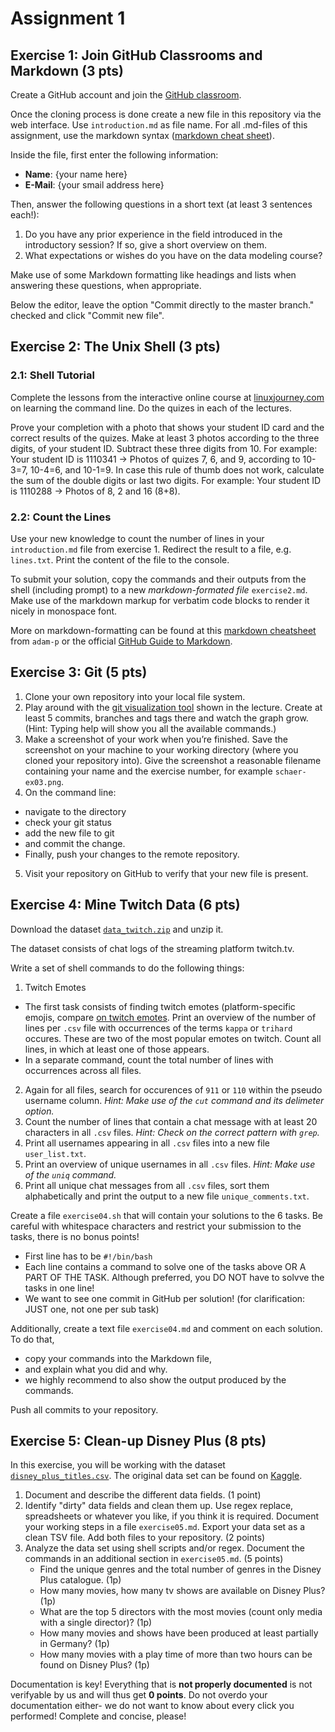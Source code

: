 # Assignment 1

## Exercise 1: Join GitHub Classrooms and Markdown (3 pts)

Create a GitHub account and join the [GitHub classroom](https://classroom.github.com/a/Nshauyhh).

Once the cloning process is done create a new file in this repository via the web interface. Use `introduction.md` as file name. For all .md-files of this assignment, use the markdown syntax ([markdown cheat sheet](https://github.com/adam-p/markdown-here/wiki/Markdown-Cheatsheet)).

Inside the file, first enter the following information:

* **Name**: {your name here}
* **E-Mail**: {your smail address here}

Then, answer the following questions in a short text (at least 3 sentences each!):

1. Do you have any prior experience in the field introduced in the introductory session? If so, give a short overview on them.
2. What expectations or wishes do you have on the data modeling course?

Make use of some Markdown formatting like headings and lists when answering these questions, when appropriate.

Below the editor, leave the option "Commit directly to the master branch." checked and click "Commit new file".

## Exercise 2: The Unix Shell (3 pts)

### 2.1: Shell Tutorial
Complete the lessons from the interactive online course at [linuxjourney.com](https://linuxjourney.com/lesson/the-shell) on learning the command line. Do the quizes in each of the lectures.

Prove your completion with a photo that shows your student ID card and the correct results of the quizes. Make at least 3 photos according to the three digits, of your student ID. Subtract these three digits from 10. For example: Your student ID is 1110341 -> Photos of quizes 7, 6, and 9, according to 10-3=7, 10-4=6, and 10-1=9. In case this rule of thumb does not work, calculate the sum of the double digits or last two digits. For example: Your student ID is 1110288 -> Photos of 8, 2 and 16 (8+8). 

### 2.2: Count the Lines
Use your new knowledge to count the number of lines in your `introduction.md` file from exercise 1.
Redirect the result to a file, e.g. `lines.txt`.
Print the content of the file to the console.

To submit your solution, copy the commands and their outputs from the shell (including prompt) to a new *markdown-formated file* `exercise2.md`. Make use of the markdown markup for verbatim code blocks to render it nicely in monospace font.

More on markdown-formatting can be found at this [markdown cheatsheet](https://github.com/adam-p/markdown-here/wiki/Markdown-Cheatsheet) from `adam-p` or the official [GitHub Guide to Markdown](https://guides.github.com/features/mastering-markdown/).

## Exercise 3: Git (5 pts)

1. Clone your own repository into your local file system.
2. Play around with the [git visualization tool](https://git-school.github.io/visualizing-git/) shown in the lecture. Create at least 5 commits, branches and tags there and watch the graph grow. (Hint: Typing help will show you all the available commands.)
3. Make a screenshot of your work when you’re finished. Save the screenshot on your machine to your working directory (where you cloned your repository into). Give the screenshot a reasonable filename containing your name and the exercise number, for example `schaer-ex03.png`.
4. On the command line:
  * navigate to the directory
  * check your git status
  * add the new file to git
  * and commit the change.
  * Finally, push your changes to the remote repository.
5. Visit your repository on GitHub to verify that your new file is present. 

## Exercise 4: Mine Twitch Data (6 pts)

Download the dataset [`data_twitch.zip`](https://github.com/irgroup-classrooms/dis08-2021/tree/main/datasets/data_twitch.zip) and unzip it.

The dataset consists of chat logs of the streaming platform twitch.tv.

Write a set of shell commands to do the following things:

1. Twitch Emotes
 * The first task consists of finding twitch emotes (platform-specific emojis, compare [on twitch emotes](https://www.twitch.tv/creatorcamp/de-de/learn-the-basics/emotes/). Print an overview of the number of lines per `.csv` file with occurrences of the terms `kappa` or `trihard` occures. These are two of the most popular emotes on twitch. Count all lines, in which at least one of those appears. 
 * In a separate command, count the total number of lines with occurrences across all files. 
2. Again for all files, search for occurences of `911` or `110` within the pseudo username column.  _Hint: Make use of the `cut` command and its delimeter option._
3. Count the number of lines that contain a chat message with at least 20 characters in all `.csv` files. _Hint: Check on the correct pattern with `grep`._
4. Print all usernames appearing in all `.csv` files into a new file `user_list.txt`.
5. Print an overview of unique usernames in all `.csv` files. _Hint: Make use of the `uniq` command._
6. Print all unique chat messages from all `.csv` files, sort them alphabetically and print the output to a new file `unique_comments.txt`.

Create a file `exercise04.sh` that will contain your solutions to the 6 tasks. Be careful with whitespace characters and restrict your submission to the tasks, there is no bonus points!

* First line has to be `#!/bin/bash`
* Each line contains a command to solve one of the tasks above OR A PART OF THE TASK. Although preferred, you DO NOT have to solvve the tasks in one line!
* We want to see one commit in GitHub per solution! (for clarification: JUST one, not one per sub task)

Additionally, create a text file `exercise04.md` and comment on each solution. To do that,

* copy your commands into the Markdown file,
* and explain what you did and why.
* we highly recommend to also show the output produced by the commands.

Push all commits to your repository.

## Exercise 5: Clean-up Disney Plus (8 pts)

In this exercise, you will be working with the dataset [`disney_plus_titles.csv`](https://github.com/irgroup-classrooms/dis08-2021/tree/main/datasets/disney_plus_titles.csv). The original data set can be found on [Kaggle](https://www.kaggle.com/shivamb/disney-movies-and-tv-shows?select=disney_plus_titles.csv). 

1. Document and describe the different data fields. (1 point)
2. Identify "dirty" data fields and clean them up. Use regex replace, spreadsheets or whatever you like, if you think it is required. Document your working steps in a file `exercise05.md`. Export your data set as a clean TSV file. Add both files to your repository. (2 points)
3. Analyze the data set using shell scripts and/or regex. Document the commands in an additional section in `exercise05.md`. (5 points)
    * Find the unique genres and the total number of genres in the Disney Plus catalogue. (1p)
    * How many movies, how many tv shows are available on Disney Plus? (1p)
    * What are the top 5 directors with the most movies (count only media with a single director)? (1p)
    * How many movies and shows have been produced at least partially in Germany? (1p)
    * How many movies with a play time of more than two hours can be found on Disney Plus? (1p)

Documentation is key! Everything that is **not properly documented** is not verifyable by us and will thus get **0 points**. Do not overdo your documentation either- we do not want to know about every click you performed! Complete and concise, please!
